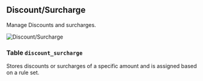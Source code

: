 Discount/Surcharge
---------------------------------------

Manage Discounts and surcharges.

![Discount/Surcharge](dist/erm-shopware-core-checkout-discountsurcharge.svg)


### Table `discount_surcharge`

Stores discounts or surcharges of a specific amount and is assigned based on a rule set.


